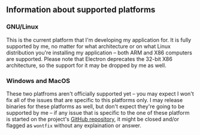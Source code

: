 ## Information about supported platforms

### GNU/Linux

This is the current platform that I'm developing my application for.
It is fully supported by me, no matter for what architecture or on what
Linux distribution you're installing my application – both ARM and X86 computers
are supported. Please note that Electron deprecates the 32-bit X86 architecture,
so the support for it may be dropped by me as well.

### Windows and MacOS

These two platfroms aren't officially supported yet – you may expect I won't fix
all of the issues that are specific to this platforms only. I may release
binaries for these platforms as well, but don't expect they're going to be
supported by me – if any issue that is specific to the one of these platform is
started on the project's
[GitHub repository](https://github.com/SpacingBat3/WebCord), it might be closed
and/or flagged as `wontfix` without any explaination or answer.